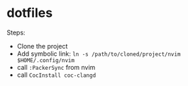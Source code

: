 # dotfiles

Steps:
* Clone the project
* Add symbolic link:
`ln -s /path/to/cloned/project/nvim $HOME/.config/nvim`
* call `:PackerSync` from nvim
* call `CocInstall coc-clangd`
